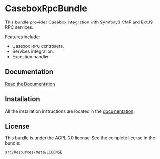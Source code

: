 CaseboxRpcBundle
=================

This bundle provides Casebox integration with Symfony3 CMF and ExtJS RPC services. 

Features include:

- Casebox RPC controllers.
- Services integration.
- Exception handler.


Documentation
-------------

[Read the Documentation](http://casebox.org/)


Installation
------------

All the installation instructions are located in the [documentation](http://casebox.org/).

License
-------

This bundle is under the AGPL 3.0 license. See the complete license in the bundle:

    src/Resources/meta/LICENSE
